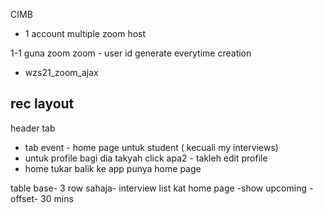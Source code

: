 CIMB

- 1 account multiple zoom host

1-1 guna zoom
zoom - user id generate everytime creation
- wzs21_zoom_ajax
## rec layout

header tab
- tab event - home page untuk student ( kecuali my interviews)
- untuk profile bagi dia takyah click apa2 - takleh edit profile
- home tukar balik ke app punya home page

table base-
3 row sahaja-
interview list kat home page
    -show upcoming
    -offset- 30 mins
